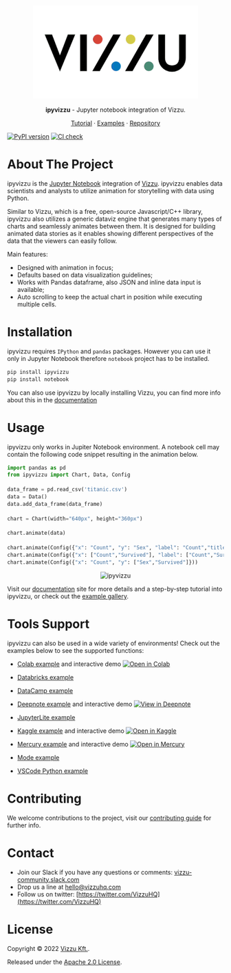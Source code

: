 <p align="center">
  <a href="https://github.com/vizzuhq/vizzu-lib">
    <img src="https://github.com/vizzuhq/vizzu-lib-doc/raw/main/docs/readme/infinite-60.gif" alt="Vizzu" />
  </a>
  <p align="center"><b>ipyvizzu</b> - Jupyter notebook integration of Vizzu.</p>
  <p align="center">
    <a href="https://ipyvizzu.vizzuhq.com/doc.html">Tutorial</a>
    · <a href="http://ipyvizzu.vizzuhq.com/examples/examples.html">Examples</a>
    · <a href="https://github.com/vizzuhq/ipyvizzu">Repository</a>
  </p>
</p>

[![PyPI version](https://badge.fury.io/py/ipyvizzu.svg)](https://badge.fury.io/py/ipyvizzu)
[![CI check](https://github.com/vizzuhq/ipyvizzu/actions/workflows/ci.yml/badge.svg?branch=main)](https://github.com/vizzuhq/ipyvizzu/actions/workflows/ci.yml)

# About The Project

ipyvizzu is the [Jupyter Notebook](https://jupyter.org/) integration of [Vizzu](https://github.com/vizzuhq/vizzu-lib). ipyvizzu enables data scientists and analysts to utilize animation for storytelling with data using Python.

Similar to Vizzu, which is a free, open-source Javascript/C++ library, ipyvizzu also utilizes a generic dataviz engine that generates many types of charts and seamlessly animates between them. It is designed for building animated data stories as it enables showing different perspectives of the data that the viewers can easily follow.

Main features:
- Designed with animation in focus;
- Defaults based on data visualization guidelines;
- Works with Pandas dataframe, also JSON and inline data input is available;
- Auto scrolling to keep the actual chart in position while executing multiple cells.

# Installation

ipyvizzu requires `IPython` and `pandas` packages.
However you can use it only in Jupyter Notebook therefore `notebook` project has to be installed.

```sh
pip install ipyvizzu
pip install notebook
```
You can also use ipyvizzu by locally installing Vizzu, you can find more info about this in the [documentation](https://ipyvizzu.vizzuhq.com/doc.html)

# Usage

ipyvizzu only works in Jupiter Notebook environment.
A notebook cell may contain the following code snippet resulting in the animation below.

```python
import pandas as pd
from ipyvizzu import Chart, Data, Config

data_frame = pd.read_csv('titanic.csv')
data = Data()
data.add_data_frame(data_frame)

chart = Chart(width="640px", height="360px")

chart.animate(data)

chart.animate(Config({"x": "Count", "y": "Sex", "label": "Count","title":"Passengers of the Titanic"}))
chart.animate(Config({"x": ["Count","Survived"], "label": ["Count","Survived"], "color": "Survived"}))
chart.animate(Config({"x": "Count", "y": ["Sex","Survived"]}))
```

<p align="center">
  <img src="https://github.com/vizzuhq/ipyvizzu/raw/main/docs/assets/ipyvizzu-promo.gif" alt="ipyvizzu" />
</p>

Visit our [documentation](https://ipyvizzu.vizzuhq.com/doc.html) site for more details and a step-by-step tutorial into ipyvizzu,
or check out the [example gallery](http://ipyvizzu.vizzuhq.com/examples/examples.html).

# Tools Support

ipyvizzu can also be used in a wide variety of environments! Check out the examples below to see the supported functions:

- [Colab example](https://github.com/vizzuhq/ipyvizzu/blob/main/docs/examples/environments/colab.md) and interactive demo [![Open in Colab](https://colab.research.google.com/assets/colab-badge.svg)](https://colab.research.google.com/drive/19H4etDPuSyJ3LNJbshsfEAnxxwjJgZgq?usp=sharing)

- [Databricks example](https://github.com/vizzuhq/ipyvizzu/blob/main/docs/examples/environments/databricks.md)

- [DataCamp example](https://github.com/vizzuhq/ipyvizzu/blob/main/docs/examples/environments/datacamp.md)

- [Deepnote example](https://github.com/vizzuhq/ipyvizzu/blob/main/docs/examples/environments/deepnote.md) and interactive demo [![View in Deepnote](https://deepnote.com/static/buttons/view-in-deepnote.svg)](https://deepnote.com/workspace/david-andras-vegh-bc03-79fd3a98-abaf-40c0-8b52-9f3e438a73fc/project/ipyvizzu-demo-dff3c2c3-f212-434e-8fa1-23d843c52fe3/%2Fipyvizzu_demo.ipynb)

- [JupyterLite example](https://github.com/vizzuhq/ipyvizzu/blob/main/docs/examples/environments/jupyterlite.md)

- [Kaggle example](https://github.com/vizzuhq/ipyvizzu/blob/main/docs/examples/environments/kaggle.md) and interactive demo [![Open in Kaggle](https://kaggle.com/static/images/open-in-kaggle.svg)](https://www.kaggle.com/dvidandrsvgh/ipyvizzu-demo)

- [Mercury example](https://github.com/vizzuhq/ipyvizzu/blob/main/docs/examples/environments/mercury.md) and interactive demo [![Open in Mercury](https://raw.githubusercontent.com/mljar/mercury/main/docs/media/open_in_mercury.svg)](https://huggingface.co/spaces/veghdev/ipyvizzu-demo)

- [Mode example](https://github.com/vizzuhq/ipyvizzu/blob/main/docs/examples/environments/mode.md)

- [VSCode Python example](https://github.com/vizzuhq/ipyvizzu/blob/main/docs/examples/environments/vscode.md)


# Contributing

We welcome contributions to the project, visit our [contributing guide](https://github.com/vizzuhq/ipyvizzu/blob/main/CONTRIBUTING.md) for further info.

# Contact

* Join our Slack if you have any questions or comments: [vizzu-community.slack.com](https://join.slack.com/t/vizzu-community/shared_invite/zt-w2nqhq44-2CCWL4o7qn2Ns1EFSf9kEg)
* Drop us a line at hello@vizzuhq.com
* Follow us on twitter: [https://twitter.com/VizzuHQ](https://twitter.com/VizzuHQ)

# License

Copyright © 2022 [Vizzu Kft.](https://vizzuhq.com).

Released under the [Apache 2.0 License](https://github.com/vizzuhq/ipyvizzu/blob/main/LICENSE).

